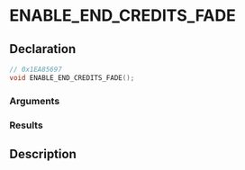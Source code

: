 # ENABLE_END_CREDITS_FADE

## Declaration
```cpp
// 0x1EA85697
void ENABLE_END_CREDITS_FADE();
```

### Arguments

### Results

## Description
